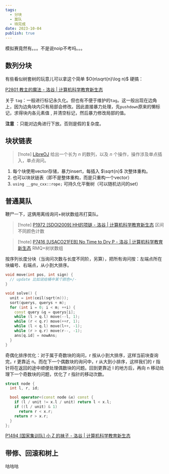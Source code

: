 ```yaml
---
tags:
  - 分块
  - 莫队
  - 待完成
date: 2023-10-04
publish: true
---
```


模拟赛竟然有。。。不是说noip不考吗。。。

## 数列分块

有些看似树套树的玩意儿可以拿这个简单 $O(n\sqrt{n}\log n)$ 硬搞：

[P2801 教主的魔法 - 洛谷 | 计算机科学教育新生态](https://www.luogu.com.cn/problem/P2801)

关于 `tag`：一般进行标记永久化。但也有不便于维护的`tag`。这一般出现在边角上，因为边角块内只有局部会修改。因此直接暴力处理，先`pushdown`原来的懒标记，求得块内各元素值 , 并清空标记，然后暴力修改局部的值。

**注意** ：只能对边角进行下放。否则是假的复杂度。

## 块状链表

> [!note] [LibreOJ](https://loj.ac/p/6282)
> 给出一个长为 $n$ 的数列，以及 $n$ 个操作，操作涉及单点插入，单点询问。

1. 每个块使用vector存储，暴力insert，每插入 $\sqrt{n}$ 次整体重构。
2. 也可以块状链表（即不是整体重构，而是只重构一个vector）
3. `using __gnu_cxx::rope;` 可持久化平衡树（可以随机访问的set）

## 普通莫队

鞭尸一下，这俩用离线询问+树状数组吊打莫队。

> [!note] [P1972 [SDOI2009] HH的项链 - 洛谷 | 计算机科学教育新生态](https://www.luogu.com.cn/problem/P1972)
> 区间不同颜色计数

> [!note] [P7416 [USACO21FEB] No Time to Dry P - 洛谷 | 计算机科学教育新生态](https://www.luogu.com.cn/problem/P7416)
> RMQ+树状数组

按序列长度分块（当询问次数与长度不同阶，另算），把所有询问按：左端点所在块编号、右端点，从小到大排序。

```cpp
void move(int pos, int sign) {
  // update 比如说给桶中某个颜色+/-
}

void solve() {
  unit = int(ceil(sqrt(n)));
  sort(querys, querys + m);
  for (int i = 0; i < m; ++i) {
    const query &q = querys[i];
    while (l > q.l) move(--l, 1);
    while (r < q.r) move(++r, 1);
    while (l < q.l) move(l++, -1);
    while (r > q.r) move(r--, -1);
    ans[q.id] = nowAns;
  }
}
```

奇偶化排序优化：对于属于奇数块的询问，r 按从小到大排序，这样当前块查询完，r 更靠近 n。而在下一个偶数块的询问中，r 从大到小排序，这样我们的 r 指针将在返回的途中顺便处理偶数块的问题。回到更靠近 l 的地方后，再向 n 移动处理下一个奇数块的问题，优化了 r 指针的移动次数。

```cpp
struct node {
  int l, r, id;

  bool operator<(const node &x) const {
    if (l / unit != x.l / unit) return l < x.l;
    if ((l / unit) & 1)
      return r < x.r;
    return r > x.r;
  }
};

```


[P1494 [国家集训队] 小 Z 的袜子 - 洛谷 | 计算机科学教育新生态](https://www.luogu.com.cn/problem/P1494)

## 带修、回滚和树上

咕咕咕